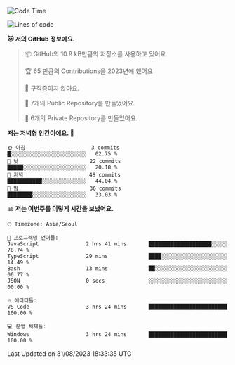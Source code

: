   <!--START_SECTION:waka-->
![Code Time](http://img.shields.io/badge/Code%20Time-190%20hrs%204%20mins-blue)

![Lines of code](https://img.shields.io/badge/%EC%A0%80%EB%8A%94%20%EC%97%AC%ED%83%9C%EA%B9%8C%EC%A7%80%20-84.9%20thousand%20%EC%A4%84%EC%9D%98%20%EC%BD%94%EB%93%9C%EB%A5%BC%20%EC%9E%91%EC%84%B1%ED%96%88%EC%96%B4%EC%9A%94.-blue)

**🐱 저의 GitHub 정보에요.** 

> 📦 GitHub의 10.9 kB만큼의 저장소를 사용하고 있어요. 
 > 
> 🏆 65 만큼의 Contributions을 2023년에 했어요
 > 
> 🚫 구직중이지 않아요.
 > 
> 📜 7개의 Public Repository를 만들었어요. 
 > 
> 🔑 6개의 Private Repository를 만들었어요. 
 > 
**저는 저녁형 인간이에요. 🦉** 

```text
🌞 아침                     3 commits           █░░░░░░░░░░░░░░░░░░░░░░░░   02.75 % 
🌆 낮　                     22 commits          █████░░░░░░░░░░░░░░░░░░░░   20.18 % 
🌃 저녁                     48 commits          ███████████░░░░░░░░░░░░░░   44.04 % 
🌙 밤　                     36 commits          ████████░░░░░░░░░░░░░░░░░   33.03 % 
```


📊 **저는 이번주를 이렇게 시간을 보냈어요.** 

```text
🕑︎ Timezone: Asia/Seoul

💬 프로그래밍 언어들: 
JavaScript               2 hrs 41 mins       ████████████████████░░░░░   78.74 % 
TypeScript               29 mins             ████░░░░░░░░░░░░░░░░░░░░░   14.49 % 
Bash                     13 mins             ██░░░░░░░░░░░░░░░░░░░░░░░   06.77 % 
JSON                     0 secs              ░░░░░░░░░░░░░░░░░░░░░░░░░   00.00 % 

🔥 에디터들: 
VS Code                  3 hrs 24 mins       █████████████████████████   100.00 % 

💻 운영 체제들: 
Windows                  3 hrs 24 mins       █████████████████████████   100.00 % 
```


 Last Updated on 31/08/2023 18:33:35 UTC
<!--END_SECTION:waka-->
